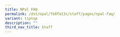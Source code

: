 ```yaml
---
title: NPal FAQ
permalink: /dst/npal/fb8fa13c/staff/pages/npal-faq/
variant: tiptap
description: ""
third_nav_title: Staff
---
```


